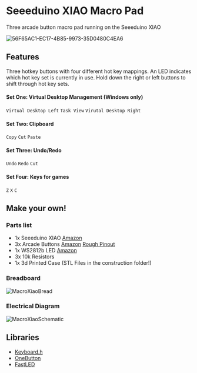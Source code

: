 # Seeeduino XIAO Macro Pad
Three arcade button macro pad running on the Seeeduino XIAO

![56F65AC1-EC17-4B85-9973-35D0480C4EA6](https://user-images.githubusercontent.com/1091484/160261219-ef59ccc7-6921-4b5b-947e-37ae5bf2e083.jpeg)
## Features
Three hotkey buttons with four different hot key mappings. An LED indicates which hot key set is currently in use.
Hold down the right or left buttons to shift through hot key sets.
#### Set One: Virtual Desktop Management (Windows only)
`Virtual Desktop Left`
`Task View`
`Virutal Desktop Right`

#### Set Two: Clipboard
`Copy`
`Cut`
`Paste`

#### Set Three: Undo/Redo
`Undo`
`Redo`
`Cut`

#### Set Four: Keys for games
`Z`
`X`
`C`

## Make your own!

### Parts list
- 1x Seeeduino XIAO [Amazon](https://www.amazon.com/Seeeduino-Smallest-Microcontroller-Interfaces-Compatible/dp/B08745JBRP/ref=sxts_rp_s_a1_0?crid=36ESBJ7XJR582&cv_ct_cx=Seeeduino+XIAO&keywords=Seeeduino+XIAO&pd_rd_i=B08745JBRP&pd_rd_r=6079697b-7c90-4b91-8540-13967a7465d3&pd_rd_w=1zeaF&pd_rd_wg=kJSrK&pf_rd_p=ef09fc8b-f6fe-450c-ac89-05f354bc6e1d&pf_rd_r=8T6GWNAQJPXVC8BZ0YGV&psc=1&qid=1646352611&sprefix=seeeduino+xiao%2Caps%2C131&sr=1-1-5985efba-8948-4f09-9122-d605505c9d1e)
- 3x Arcade Buttons [Amazon](https://www.amazon.com/gp/product/B01LXZSV2N/ref=ppx_yo_dt_b_search_asin_title?ie=UTF8&psc=1) [Rough Pinout](https://m.media-amazon.com/images/S/aplus-seller-content-images-us-east-1/ATVPDKIKX0DER/A3H7VB6FZ4M9FM/a9c8a56d-7226-4e97-8797-9c16c0321ef7._CR0,0,300,300_PT0_SX300__.jpg)
- 1x WS2812b LED [Amazon](https://www.amazon.com/gp/product/B07BTTY4FL/ref=ppx_yo_dt_b_search_asin_title?ie=UTF8&psc=1)
- 3x 10k Resistors
- 1x 3d Printed Case (STL Files in the construction folder!)

### Breadboard
![MacroXiaoBread](https://user-images.githubusercontent.com/1091484/160261648-18d80124-ad82-424f-b0ea-a0dc8765c7ac.png)

### Electrical Diagram
![MacroXiaoSchematic](https://user-images.githubusercontent.com/1091484/160261650-d3b63b3d-3ad7-466d-b447-303c4331282c.png)

## Libraries 
- [Keyboard.h](https://github.com/arduino-libraries/Keyboard)
- [OneButton](https://github.com/mathertel/OneButton)
- [FastLED](https://github.com/FastLED/FastLED)
